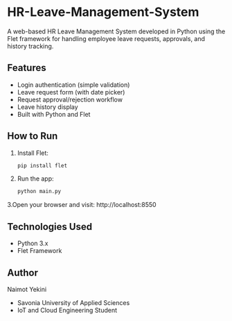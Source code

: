  # HR-Leave-Management-System
A web-based HR Leave Management System developed in Python using the Flet framework for handling employee leave requests, approvals, and history tracking.

## Features
- Login authentication (simple validation)
- Leave request form (with date picker)
- Request approval/rejection workflow
- Leave history display
- Built with Python and Flet

## How to Run
1. Install Flet:
   ```bash
   pip install flet
2. Run the app:
    ```bash
    python main.py
3.Open your browser and visit:
    http://localhost:8550

## Technologies Used
- Python 3.x
- Flet Framework

## Author
Naimot Yekini
- Savonia University of Applied Sciences
- IoT and Cloud Engineering Student
